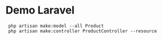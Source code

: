 # Demo Laravel

```
 php artisan make:model --all Product
 php artisan make:controller ProductController --resource
```
